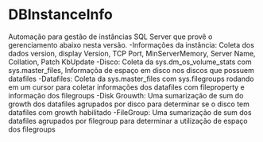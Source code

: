 # DBInstanceInfo
Automação para gestão de instâncias SQL Server que provê o gerenciamento abaixo nesta versão.
  -Informações da instância: Coleta dos dados version, display Version, TCP Port, MinServerMemory, Server Name, Collation, Patch KbUpdate
  -Disco: Coleta da sys.dm_os_volume_stats com sys.master_files, Informaçõa de espaço em disco nos discos que possuem datafiles
  -Datafiles: Coleta da sys.master_files com sys.filegroups rodando em um cursor para coletar informações dos datafiles com fileproperty e informação dos filegroups
  -Disk Grouwth: Uma sumarização de sum do growth dos datafiles agrupados por disco para determinar se o disco tem datafiles com growth habilitado
  -FileGroup: Uma sumarização de sum dos datafiles agrupados por filegroup para determinar a utilização de espaço dos filegroups
